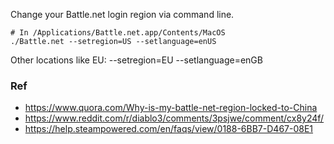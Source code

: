 Change your Battle.net login region via command line.

```
# In /Applications/Battle.net.app/Contents/MacOS
./Battle.net --setregion=US --setlanguage=enUS
```

Other locations like EU: --setregion=EU --setlanguage=enGB


### Ref
* https://www.quora.com/Why-is-my-battle-net-region-locked-to-China
* https://www.reddit.com/r/diablo3/comments/3psjwe/comment/cx8y24f/
* https://help.steampowered.com/en/faqs/view/0188-6BB7-D467-08E1
